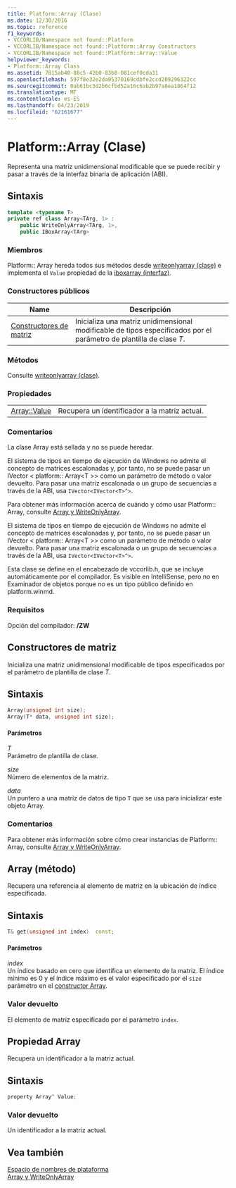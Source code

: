 ```yaml
---
title: Platform::Array (Clase)
ms.date: 12/30/2016
ms.topic: reference
f1_keywords:
- VCCORLIB/Namespace not found::Platform
- VCCORLIB/Namespace not found::Platform::Array Constructors
- VCCORLIB/Namespace not found::Platform::Array::Value
helpviewer_keywords:
- Platform::Array Class
ms.assetid: 7815ab40-88c5-42b0-83b8-081cef0cda31
ms.openlocfilehash: 597f8e32e2da95370169cdbfe2ccd209296322cc
ms.sourcegitcommit: 0ab61bc3d2b6cfbd52a16c6ab2b97a8ea1864f12
ms.translationtype: MT
ms.contentlocale: es-ES
ms.lasthandoff: 04/23/2019
ms.locfileid: "62161677"
---
```

# <a name="platformarray-class"></a>Platform::Array (Clase)

Representa una matriz unidimensional modificable que se puede recibir y pasar a través de la interfaz binaria de aplicación (ABI).

## <a name="syntax"></a>Sintaxis

```cpp
template <typename T>
private ref class Array<TArg, 1> :
    public WriteOnlyArray<TArg, 1>,
    public IBoxArray<TArg>
```

### <a name="members"></a>Miembros

Platform:: Array hereda todos sus métodos desde [writeonlyarray (clase)](../cppcx/platform-writeonlyarray-class.md) e implementa el `Value` propiedad de la [iboxarray (interfaz)](../cppcx/platform-iboxarray-interface.md).

### <a name="public-constructors"></a>Constructores públicos

|Name|Descripción|
|----------|-----------------|
|[Constructores de matriz](#ctor)|Inicializa una matriz unidimensional modificable de tipos especificados por el parámetro de plantilla de clase *T*.|

### <a name="methods"></a>Métodos

Consulte [writeonlyarray (clase)](../cppcx/platform-writeonlyarray-class.md).

### <a name="properties"></a>Propiedades

|||
|-|-|
|[Array::Value](#value)|Recupera un identificador a la matriz actual.|

### <a name="remarks"></a>Comentarios

La clase Array está sellada y no se puede heredar.

El sistema de tipos en tiempo de ejecución de Windows no admite el concepto de matrices escalonadas y, por tanto, no se puede pasar un IVector < platform:: Array\<T >> como un parámetro de método o valor devuelto. Para pasar una matriz escalonada o un grupo de secuencias a través de la ABI, usa `IVector<IVector<T>^>`.

Para obtener más información acerca de cuándo y cómo usar Platform:: Array, consulte [Array y WriteOnlyArray](../cppcx/array-and-writeonlyarray-c-cx.md).

El sistema de tipos en tiempo de ejecución de Windows no admite el concepto de matrices escalonadas y, por tanto, no se puede pasar un IVector < platform:: Array\<T >> como un parámetro de método o valor devuelto. Para pasar una matriz escalonada o un grupo de secuencias a través de la ABI, usa `IVector<IVector<T>^>`.

Esta clase se define en el encabezado de vccorlib.h, que se incluye automáticamente por el compilador. Es visible en IntelliSense, pero no en Examinador de objetos porque no es un tipo público definido en platform.winmd.

### <a name="requirements"></a>Requisitos

Opción del compilador: **/ZW**

## <a name="ctor"></a>  Constructores de matriz

Inicializa una matriz unidimensional modificable de tipos especificados por el parámetro de plantilla de clase *T*.

## <a name="syntax"></a>Sintaxis

```cpp
Array(unsigned int size);
Array(T* data, unsigned int size);
```

#### <a name="parameters"></a>Parámetros

*T*<br/>
Parámetro de plantilla de clase.

*size*<br/>
Número de elementos de la matriz.

*data*<br/>
Un puntero a una matriz de datos de tipo `T` que se usa para inicializar este objeto Array.

### <a name="remarks"></a>Comentarios

Para obtener más información sobre cómo crear instancias de Platform:: Array, consulte [Array y WriteOnlyArray](../cppcx/array-and-writeonlyarray-c-cx.md).

## <a name="get"></a>  Array (método)

Recupera una referencia al elemento de matriz en la ubicación de índice especificada.

## <a name="syntax"></a>Sintaxis

```cpp
T& get(unsigned int index)  const;
```

#### <a name="parameters"></a>Parámetros

*index*<br/>
Un índice basado en cero que identifica un elemento de la matriz. El índice mínimo es 0 y el índice máximo es el valor especificado por el `size` parámetro en el [constructor Array](#ctor).

### <a name="return-value"></a>Valor devuelto

El elemento de matriz especificado por el parámetro `index`.

## <a name="value"></a>  Propiedad Array

Recupera un identificador a la matriz actual.

## <a name="syntax"></a>Sintaxis

```cpp
property Array^ Value;
```

### <a name="return-value"></a>Valor devuelto

Un identificador a la matriz actual.

## <a name="see-also"></a>Vea también

[Espacio de nombres de plataforma](../cppcx/platform-namespace-c-cx.md)<br/>
[Array y WriteOnlyArray](../cppcx/array-and-writeonlyarray-c-cx.md)
